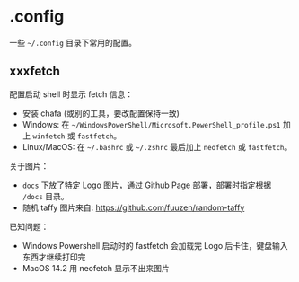 # .config

一些 `~/.config` 目录下常用的配置。

## xxxfetch

配置启动 shell 时显示 fetch 信息：

- 安装 chafa (或别的工具，要改配置保持一致)
- Windows: 在 `~/WindowsPowerShell/Microsoft.PowerShell_profile.ps1` 加上 `winfetch` 或 `fastfetch`。
- Linux/MacOS: 在 `~/.bashrc` 或 `~/.zshrc` 最后加上 `neofetch` 或 `fastfetch`。

关于图片：

- `docs` 下放了特定 Logo 图片，通过 Github Page 部署，部署时指定根据 `/docs` 目录。
- 随机 taffy 图片来自: https://github.com/fuuzen/random-taffy

已知问题：

- Windows Powershell 启动时的 fastfetch 会加载完 Logo 后卡住，键盘输入东西才继续打印完
- MacOS 14.2 用 neofetch 显示不出来图片
